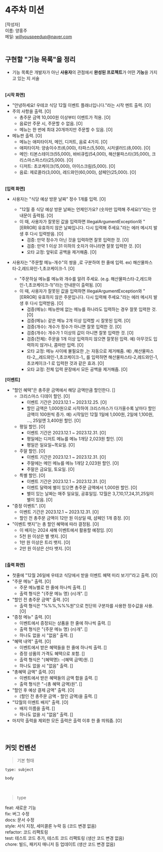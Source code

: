 # 4주차 미션

[작성자]　   
이름: 양홍주   
메일: willyouspeedup@naver.com　   
　   

## 구현할 "기능 목록"을 정리
- 기능 목록은 개발자가 아닌 **사용자**의 관점에서 **완성된 프로젝트**가 어떤 **기능**을 가지고 있는 지 서술

　   
**[시작 화면]**
- "안녕하세요! 우테코 식당 12월 이벤트 플래너입니다."라는 시작 멘트 출력.  [O]
- 주의 사항을 출력.  [O]
    - 총주문 금액 10,000원 이상부터 이벤트가 적용.  [O]
    - 음료만 주문 시, 주문할 수 없음.  [O]
    - 메뉴는 한 번에 최대 20개까지만 주문할 수 있음.  [O]
- 메뉴판 출력. [O]
  - 메뉴는 애피타이저, 메인, 디저트, 음료 4가지. [O]
  - 애피타이저: 양송이수프(6,000), 타파스(5,500), 시저샐러드(8,000). [O]
  - 메인: 티본스테이크(55,000), 바비큐립(54,000), 해산물파스타(35,000), 크리스마스파스타(25,000). [O]
  - 디저트: 초코케이크(15,000), 아이스크림(5,000). [O]
  - 음료: 제로콜라(3,000), 레드와인(60,000), 샴페인(25,000). [O]

　   
**[입력 화면]**　 
- 사용자는 "식당 예상 방문 날짜" 정수 1개를 입력. [O]
    - "12월 중 식당 예상 방문 날짜는 언제인가요? (숫자만 입력해 주세요!)"라는 안내문이 출력됨. [O]
    - 이 때, 사용자가 잘못된 값을 입력하면 IllegalArgumentException와 "[ERROR] 유효하지 않은 날짜입니다. 다시 입력해 주세요."라는 에러 메시지 발생 후 다시 입력받음. [O]
        - 검증: 만약 정수가 아닌 것을 입력하면 잘못 입력한 것. [O]
        - 검증: 만약 1 이상 31 이하의 숫자가 아니라면 잘못 입력한 것.  [O]
        - 오타 교정: 앞뒤로 공백을 제거해줌. [O]

- 사용자는 "주문할 메뉴-개수"의 쌍을 ,로 구분하여 한 줄에 입력. ex) 해산물파스타-2,레드와인-1,초코케이크-1. [O]
    - "주문하실 메뉴를 메뉴와 개수를 알려 주세요. (e.g. 해산물파스타-2,레드와인-1,초코케이크-1)"라는 안내문이 출력됨. [O]
    - 이 때, 사용자가 잘못된 값을 입력하면 IllegalArgumentException와 "[ERROR] 유효하지 않은 주문입니다. 다시 입력해 주세요."라는 에러 메시지 발생 후 다시 입력받음. [O]
        - 검증(메뉴): 메뉴판에 없는 메뉴를 하나라도 입력하는 경우 잘못 입력한 것. [O]
        - 검증(메뉴): 같은 메뉴 2개 이상 입력할 시 잘못된 입력. [O]
        - 검증(개수): 개수가 정수가 아니면 잘못 입력한 것. [O]
        - 검증(개수): 개수가 1 이상의 값이 아니면 잘못 입력한 것. [O]
        - 검증(전체): 주문을 1개 이상 입력하지 않으면 잘못된 입력. 예) 아무것도 입력하지 않거나, 콤마만 입력. [O]
        - 오타 교정: 메뉴 사이에 불필요한 ,는 자동으로 제거해줌. 예) ,해산물파스타-2,,,레드와인-1,초코케이크-1,, 를 입력하면 해산물파스타-2,레드와인-1,초코케이크-1 로 입력한 것과 같은 효과. [O]
        - 오타 교정: 전체 입력 문장에서 모든 공백을 제거해줌. [O]

    
**[이벤트]**
- "할인 혜택"은 총주문 금액에서 해당 금액만큼 할인한다. []
    - 크리스마스 디데이 할인. [O]
        - 이벤트 기간은 2023.12.1 ~ 2023.12.25. [O]
        - 할인 금액은 1,000원으로 시작하여 크리스마스가 다가올수록 날마다 할인 금액이 100원씩 증가. 예) 시작일인 12월 1일에 1,000원, 2일에 1,100원, ..., 25일엔 3,400원 할인. [O]
    - 평일 할인. [O]
        - 이벤트 기간은 2023.12.1 ~ 2023.12.31. [O]
        - 평일에는 디저트 메뉴를 메뉴 1개당 2,023원 할인. [O]
        - 평일은 일요일~목요일. [O]
    - 주말 할인. [O]
        - 이벤트 기간은 2023.12.1 ~ 2023.12.31. [O]
        - 주말에는 메인 메뉴를 메뉴 1개당 2,023원 할인. [O]
        - 주말은 금요일, 토요일. [O]
    - 특별 할인. [O]
        - 이벤트 기간은 2023.12.1 ~ 2023.12.31. [O]
        - 이벤트 달력에 별이 있으면 총주문 금액에서 1,000원 할인. [O]
        - 별이 있는 날짜는 매주 일요일, 공휴일임. 12월은 3,7,10,17,24,31,25일이 별이 있음. [O]
- "증정 이벤트". [O]
    - 이벤트 기간은 2023.12.1 ~ 2023.12.31. [O]
    - 할인 전 총주문 금액이 12만 원 이상일 때, 샴페인 1개 증정. [O]
- "이벤트 뱃지"는 총 할인 혜택에 따라 결정됨. [O]
    - 이 배지는 2024 새해 이벤트에서 활용할 예정임. [O]
    - 5천 원 이상은 별 뱃지. [O]
    - 1만 원 이상은 트리 뱃지. [O]
    - 2만 원 이상은 산타 뱃지. [O]

　   
**[출력 화면]**　
- 첫줄에 "12월 26일에 우테코 식당에서 받을 이벤트 혜택 미리 보기!"라고 출력. [O]
- "주문 메뉴" 출력. [O]
    - 주문 메뉴별로 한 줄에 하나씩 출력. []
    - 출력 형식은 "{주문 메뉴 명} {n}개". []
- "할인 전 총주문 금액" 출력. [O]
    - 출력 형식은 "%%%,%%%원"으로 천단위 구분자를 사용한 정수값을 사용. [O]
- "증정 메뉴" 출력. [O]
    - 이벤트에서 증정되는 상품을 한 줄에 하나씩 출력. []
    - 출력 형식은 "{주문 메뉴 명} {n}개". []
    - 하나도 없을 시 "없음" 출력. []
- "혜택 내역" 출력. [O]
    - 이벤트에서 받은 혜택들을 한 줄에 하나씩 출력. []
    - 증정 상품의 가격도 혜택으로 포함. []
    - 출력 형식은 "{혜택명}: -{혜택 금액}원. []
    - 하나도 없을 시 "없음" 출력. []
- "총혜택 금액" 출력. [O]
    - 이벤트에서 받은 혜택들의 금액 합을 출력. []
    - 출력 형식은 "-{총 혜택 금액}원". []
- "할인 후 예상 결제 금액" 출력. [O]
    - (할인 전 총주문 금액 - 할인 금액)을 출력. []
- "12월의 이벤트 배지" 출력. [O]
    - 배지 이름을 출력. []
    - 하나도 없을 시 "없음" 출력. []
- 마지막 출력을 제외한 모든 출력은 출력 이후 한 줄 띄워줌. [O]

　   
## 커밋 컨벤션

> 기본 형태
~~~
type: subject

body
~~~
　   
> type

feat: 새로운 기능　   
fix: 버그 수정　   
docs: 문서 수정　   
style: 서식 지정, 세미콜론 누락 등 (코드 변경 없음)　   
refactor: 코드 리팩토링　   
test: 테스트 코드 추가, 테스트 코드 리팩토링 (생산 코드 변경 없음)　   
chore: 빌드, 패키지 매니저 등 업데이트  (생산 코드 변경 없음)　   
　   
